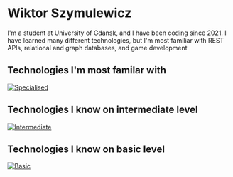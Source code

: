 # Wiktor Szymulewicz

I'm a student at University of Gdansk, and I have been coding since 2021. I have learned many different technologies, but I'm most familiar with REST APIs, relational and graph databases, and game development

## Technologies I'm most familar with
[![Specialised](https://skillicons.dev/icons?i=cs,dotnet,git,unity)](https://skillicons.dev)

## Technologies I know on intermediate level
[![Intermediate](https://skillicons.dev/icons?i=ts,js,html,ruby,rails,bash,py,java,spring,scala,angular,next)](https://skillicons.dev)

## Technologies I know on basic level
[![Basic](https://skillicons.dev/icons?i=css,godot,kotlin)](https://skillicons.dev)

